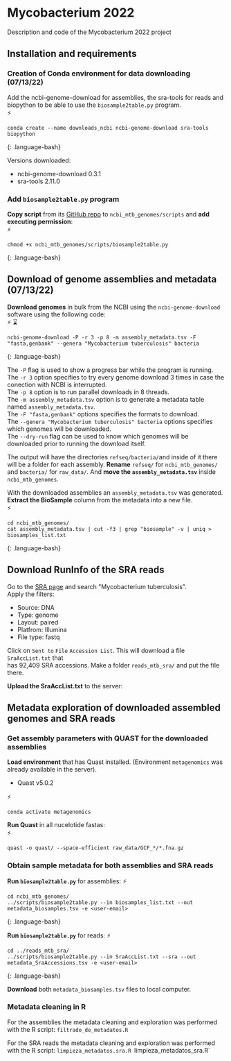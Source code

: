 # Mycobacterium 2022

Description and code of the Mycobacterium 2022 project

## Installation and requirements

### Creation of Conda environment for data downloading (07/13/22)

Add the ncbi-genome-download for assemblies, the sra-tools for reads and biopython to be able to 
use the  `biosample2table.py` program.  
:zap:
~~~
conda create --name downloads_ncbi ncbi-genome-download sra-tools biopython
~~~
{: .language-bash}

Versions downloaded:
- ncbi-genome-download 0.3.1
- sra-tools 2.11.0

### Add `biosample2table.py` program

**Copy script** from its [GitHub repo](https://github.com/stajichlab/biosample_metadata/blob/main/scripts/biosample2table.py)
to `ncbi_mtb_genomes/scripts` and **add executing permission**:  
:zap:
~~~
chmod +x ncbi_mtb_genomes/scripts/biosample2table.py
~~~
{: .language-bash}


## Download of genome assemblies and metadata (07/13/22)

**Download genomes** in bulk from the NCBI using the `ncbi-genome-download` software using the following code:  
⚡ ⌛
~~~
ncbi-genome-download -P -r 3 -p 8 -m assembly_metadata.tsv -F "fasta,genbank" --genera "Mycobacterium tuberculosis" bacteria
~~~
{: .language-bash}

The `-P` flag is used to show a progress bar while the program is running. 
The `-r 3` option specifies to try every genome download 3 times in case the conection with NCBI is interrupted.  
The `-p 8` option is to run parallel downloads in 8 threads.  
The `-m assembly_metadata.tsv` option is to generate a metadata table named `assembly_metadata.tsv`.  
The `-F "fasta,genbank"` options specifies the formats to download.  
The `--genera "Mycobacterium tuberculosis" bacteria` options specifies which genomes will be downloaded.  
The `--dry-run` flag can be used to know which genomes will be downloaded prior to running the download itself.  

The output will have the directories `refseq/bacteria/`and inside of it there will be a folder for each assembly. 
**Rename** `refseq/` for `ncbi_mtb_genomes/` and `bacteria/` for `raw_data/`. And **move the `assembly_metadata.tsv`** inside `ncbi_mtb_genomes`.

With the downloaded assemblies an `assembly_metadata.tsv` was generated.  
**Extract the BioSample** column from the metadata into a new file.  
⚡
~~~
cd ncbi_mtb_genomes/
cat assembly_metadata.tsv | cut -f3 | grep "biosample" -v | uniq > biosamples_list.txt
~~~
{: .language-bash}

## Download RunInfo of the SRA reads

Go to the [SRA page](https://www.ncbi.nlm.nih.gov/sra) and search "Mycobacterium tuberculosis".  
Apply the filters:
- Source: DNA
- Type: genome
- Layout: paired
- Platfrom: Illumina
- File type: fastq

Click on `Sent to` `File` `Accession List`. This will download a file `SraAccList.txt` that  
has 92,409 SRA accessions.
Make a folder `reads_mtb_sra/` and put the file there.

**Upload the SraAccList.txt** to the server:  

## Metadata exploration of downloaded assembled genomes and SRA reads

### Get assembly parameters with QUAST for the downloaded assemblies

**Load environment** that has Quast installed. (Environment `metagenomics` was already available in the server).  
- Quast v5.0.2

:zap:
~~~
conda activate metagenomics
~~~
**Run Quast** in all nucelotide fastas:  
:zap:
~~~
quast -o quast/ --space-efficient raw_data/GCF_*/*.fna.gz
~~~

### Obtain sample metadata for both assemblies and SRA reads

**Run `biosample2table.py`**  for assemblies:
⚡
~~~
cd ncbi_mtb_genomes/
../scripts/biosample2table.py --in biosamples_list.txt --out metadata_biosamples.tsv -e <user-email>
~~~
{: .language-bash}

**Run `biosample2table.py`**  for reads:
⚡
~~~
cd ../reads_mtb_sra/
../scripts/biosample2table.py --in SraAccList.txt --sra --out metadata_SraAccessions.tsv -e <user-email>
~~~
{: .language-bash}

**Download** both `metadata_biosamples.tsv` files to local computer. 

### Metadata cleaning in R
For the assemblies the metadata cleaning and exploration was performed with the R script: `filtrado_de_metadatos.R`

For the SRA reads the metadata cleaning and exploration was performed with the R script: `limpieza_metadatos.sra.R
`limpieza_metadatos_sra.R`
